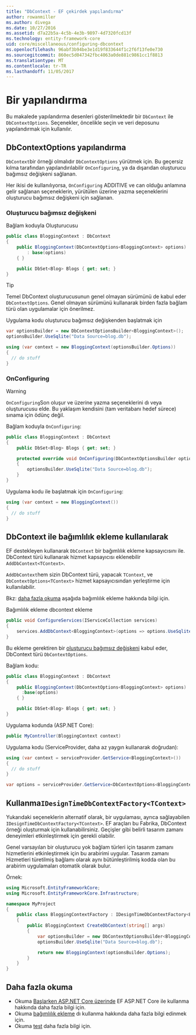 ```yaml
---
title: "DbContext - EF çekirdek yapılandırma"
author: rowanmiller
ms.author: divega
ms.date: 10/27/2016
ms.assetid: d7a22b5a-4c5b-4e3b-9897-4d7320fcd13f
ms.technology: entity-framework-core
uid: core/miscellaneous/configuring-dbcontext
ms.openlocfilehash: 96abf3b94be3e1d19f833644f1c2f6f13fe0e730
ms.sourcegitcommit: 860ec5d047342fbc4063a0de881c9861cc1f8813
ms.translationtype: MT
ms.contentlocale: tr-TR
ms.lasthandoff: 11/05/2017
---
```

# <a name="configuring-a-dbcontext"></a>Bir yapılandırma

Bu makalede yapılandırma desenleri gösterilmektedir bir `DbContext` ile `DbContextOptions`. Seçenekler, öncelikle seçin ve veri deposunu yapılandırmak için kullanılır.

## <a name="configuring-dbcontextoptions"></a>DbContextOptions yapılandırma

`DbContext`bir örneği olmalıdır `DbContextOptions` yürütmek için. Bu geçersiz kılma tarafından yapılandırılabilir `OnConfiguring`, ya da dışarıdan oluşturucu bağımsız değişkeni sağlanan.

Her ikisi de kullanılıyorsa, `OnConfiguring` ADDITIVE ve can olduğu anlamına gelir sağlanan seçeneklerin, yürütülen üzerine yazma seçeneklerini oluşturucu bağımsız değişkeni için sağlanan.

### <a name="constructor-argument"></a>Oluşturucu bağımsız değişkeni

Bağlam koduyla Oluşturucusu

``` csharp
public class BloggingContext : DbContext
{
    public BloggingContext(DbContextOptions<BloggingContext> options)
        : base(options)
    { }

    public DbSet<Blog> Blogs { get; set; }
}
```

> [!TIP]  
> Temel DbContext oluşturucusunun genel olmayan sürümünü de kabul eder `DbContextOptions`. Genel olmayan sürümünü kullanarak birden fazla bağlam türü olan uygulamalar için önerilmez.

Uygulama kodu oluşturucu bağımsız değişkenden başlatmak için

``` csharp
var optionsBuilder = new DbContextOptionsBuilder<BloggingContext>();
optionsBuilder.UseSqlite("Data Source=blog.db");

using (var context = new BloggingContext(optionsBuilder.Options))
{
  // do stuff
}
```

### <a name="onconfiguring"></a>OnConfiguring

> [!WARNING]  
> `OnConfiguring`Son oluşur ve üzerine yazma seçeneklerini dı veya oluşturucusu elde. Bu yaklaşım kendisini (tam veritabanı hedef sürece) sınama için ödünç değil.

Bağlam koduyla `OnConfiguring`:

``` csharp
public class BloggingContext : DbContext
{
    public DbSet<Blog> Blogs { get; set; }

    protected override void OnConfiguring(DbContextOptionsBuilder optionsBuilder)
    {
        optionsBuilder.UseSqlite("Data Source=blog.db");
    }
}
```

Uygulama kodu ile başlatmak için `OnConfiguring`:

``` csharp
using (var context = new BloggingContext())
{
  // do stuff
}
```

## <a name="using-dbcontext-with-dependency-injection"></a>DbContext ile bağımlılık ekleme kullanılarak

EF destekleyen kullanarak `DbContext` bir bağımlılık ekleme kapsayıcısını ile. DbContext türü kullanarak hizmet kapsayıcısı eklenebilir `AddDbContext<TContext>`.

`AddDbContext`hem sizin DbContext türü, yapacak `TContext`, ve `DbContextOptions<TContext>` hizmet kapsayıcısından yerleştirme için kullanılabilir.

Bkz: [daha fazla okuma](#more-reading) aşağıda bağımlılık ekleme hakkında bilgi için.

Bağımlılık ekleme dbcontext ekleme

``` csharp
public void ConfigureServices(IServiceCollection services)
{
    services.AddDbContext<BloggingContext>(options => options.UseSqlite("Data Source=blog.db"));
}
```

Bu ekleme gerektiren bir [oluşturucu bağımsız değişkeni](#constructor-argument) kabul eder, DbContext türü `DbContextOptions`.

Bağlam kodu:

``` csharp
public class BloggingContext : DbContext
{
    public BloggingContext(DbContextOptions<BloggingContext> options)
      :base(options)
    { }

    public DbSet<Blog> Blogs { get; set; }
}
```

Uygulama kodunda (ASP.NET Core):

``` csharp
public MyController(BloggingContext context)
```

Uygulama kodu (ServiceProvider, daha az yaygın kullanarak doğrudan):

``` csharp
using (var context = serviceProvider.GetService<BloggingContext>())
{
  // do stuff
}

var options = serviceProvider.GetService<DbContextOptions<BloggingContext>>();
```

## <a name="using-idesigntimedbcontextfactorytcontext"></a>Kullanma`IDesignTimeDbContextFactory<TContext>`

Yukarıdaki seçeneklerin alternatif olarak, bir uygulaması, ayrıca sağlayabilen `IDesignTimeDbContextFactory<TContext>`. EF araçları bu Fabrika, DbContext örneği oluşturmak için kullanabilirsiniz. Geçişler gibi belirli tasarım zamanı deneyimleri etkinleştirmek için gerekli olabilir.

Genel varsayılan bir oluşturucu yok bağlam türleri için tasarım zamanı hizmetlerini etkinleştirmek için bu arabirimi uygular. Tasarım zamanı Hizmetleri türetilmiş bağlamı olarak aynı bütünleştirilmiş kodda olan bu arabirim uygulamaları otomatik olarak bulur.

Örnek:

``` csharp
using Microsoft.EntityFrameworkCore;
using Microsoft.EntityFrameworkCore.Infrastructure;

namespace MyProject
{
    public class BloggingContextFactory : IDesignTimeDbContextFactory<BloggingContext>
    {
        public BloggingContext CreateDbContext(string[] args)
        {
            var optionsBuilder = new DbContextOptionsBuilder<BloggingContext>();
            optionsBuilder.UseSqlite("Data Source=blog.db");

            return new BloggingContext(optionsBuilder.Options);
        }
    }
}
```

## <a name="more-reading"></a>Daha fazla okuma

* Okuma [Başlarken ASP.NET Core üzerinde](../get-started/aspnetcore/index.md) EF ASP.NET Core ile kullanma hakkında daha fazla bilgi için.
* Okuma [bağımlılık ekleme](https://docs.asp.net/en/latest/fundamentals/dependency-injection.html) dı kullanma hakkında daha fazla bilgi edinmek için.
* Okuma [test](testing/index.md) daha fazla bilgi için.
